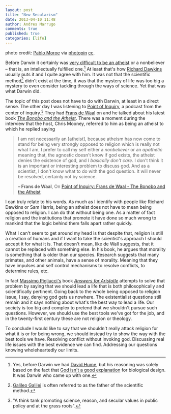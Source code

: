 ```yaml
---
layout: post
title: "New Secularism"
date: 2013-04-10 11:48
author: Andres Marrugo
comments: true
published: true
categories: [life]
---
```


<div class="aic" style="width:500px"><img src="http://d.pr/i/cB34+" alt=""><br>
photo credit: <a href="http://www.flickr.com/photos/pablomoroe/2911020311/">Pablo Moroe</a> via <a href="http://photopin.com">photopin</a> <a href="http://creativecommons.org/licenses/by-nc-sa/2.0/">cc</a>.</div>

Before Darwin it certainly was [very difficult to be an atheist][1] or a nonbeliever – that is, an intellectually fulfilled one.[^fn1] At least that's how [Richard Dawkins][4] usually puts it and I quite agree with him. It was not that the scientific method[^fn2] didn't exist at the time, it was that the mystery of life was too big a mystery to even consider tackling through the ways of science. Yet that was what Darwin did. 

[^fn1]: Yes, before Darwin we had [David Hume][2], but his reasoning was solely based on the fact that [God isn't a good explanation][1] for biological design. It was Darwin who came up with one.

[^fn2]: [Galileo Galilei][9] is often referred to as the father of the scientific method. 

[^fn4]: Dawkins, Richard. 1986. The Blind Watchmaker. New York: Norton.

The topic of this post does not have to do with Darwin, at least in a direct sense. The other day I was listening to [Point of Inquiry][6], a podcast from the center of inquiry.[^fn5] They had [Frans de Waal][7] on and he talked about his latest book [*The Bonobo and the Atheist*][5]. There was a moment during the interview that the host, Chris Mooney, referred to him as being an atheist to which he replied saying 

<!-- more -->

[^fn5]: "A think tank promoting science, reason, and secular values in public policy and at the grass roots".

> I am not necessarily an [atheist], because atheism has now come to stand for being very strongly opposed to religion which is really not what I am, I prefer to call my self either a *nonbeliever* or an *apathetic* meaning that, the agnostic doesn't know if god exists, the atheist denies the existence of god, and *I basically don't care*. I don't think it is an important or interesting problem to discuss god. And as a scientist, I don't know what to do with the god question. It will never be resolved, certainly not by science. 
> 
> **– Frans de Waal**, On [Point of Inquiry: Frans de Waal - The Bonobo and the Atheist](http://www.pointofinquiry.org/frans_de_waal_the_bonobo_and_the_atheist/)


I can truly relate to his words. As much as I identify with people like Richard Dawkins or Sam Harris, being an atheist does not have to mean being opposed to religion. I can do that without being one. As a matter of fact religion and the institutions that promote it have done so much wrong to mankind that the logic behind them falls apart rather quickly. 

What I can't seem to get around my head is that despite that, religion is still a creation of humans and if I want to take the scientist's approach I should accept it for what it is. That doesn't mean, like de Wall suggests, that it cannot be replaced with something else. In his book, he argues that morality is something that is older than our species. Research suggests that many primates, and other animals, have a sense of morality. Meaning that they have impulses and self control mechanisms to resolve conflicts, to determine rules, etc. 

In fact [Massimo Pigliucci's][8] book [*Answers for Aristotle*][3] attempts to solve that problem by saying that we should lead a life that is both philosophically and scientifically pertinent. Going back to the whole being opposed to religion issue, I say, denying god gets us nowhere. The existentialist questions still remain and it says nothing about what's the best way to lead a life. Our society is too big and complex to pretend that we shouldn't pursue such questions. However, we should use the best tools we've got for the job, and in the twenty-first century these are not religion or theology. 

To conclude I would like to say that we shouldn't really attack religion for what it is or for being wrong, we should instead try to show the way with the best tools we have. Resolving conflict without invoking god. Discussing real life issues with the best evidence we can find. Addressing our questions knowing wholeheartedly our limits. 


[1]: http://choiceindying.com/2011/03/02/could-you-be-an-intellectually-fulfilled-atheist-before-darwin/ "Could you be an intellectually fulfilled atheist before Darwin? | Choice in Dying"
[2]: http://en.wikipedia.org/wiki/David_Hume
[3]: http://www.amazon.com/Answers-Aristotle-Science-Philosophy-Meaningful/dp/0465021387
[4]: http://www.talkorigins.org/indexcc/CA/CA602_1.html "CA602.1: An intellectually fulfilled atheist"
[5]: http://www.amazon.com/The-Bonobo-Atheist-Humanism-ebook/dp/B007Q6XKEY
[6]: http://www.pointofinquiry.org/ "Point of Inquiry"
[7]: http://en.wikipedia.org/wiki/Frans_de_Waal "Frans de Waal - Wikipedia, the free encyclopedia"
[8]: http://en.wikipedia.org/wiki/Massimo_Pigliucci "Massimo Pigliucci - Wikipedia, the free encyclopedia"
[9]: http://en.wikipedia.org/wiki/History_of_scientific_method#Galileo_Galilei "History of scientific method - Wikipedia, the free encyclopedia"
